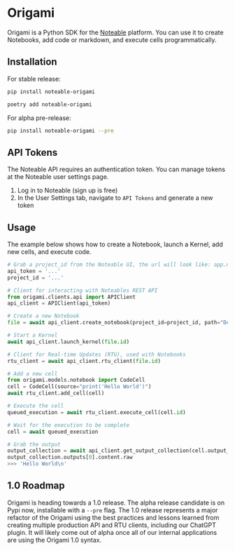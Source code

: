 # Origami

Origami is a Python SDK for the [Noteable](https://noteable.io/) platform. You can use it to create Notebooks, add code or markdown, and execute cells programmatically.

## Installation

For stable release:
```bash
pip install noteable-origami
```

```bash
poetry add noteable-origami
```

For alpha pre-release:
```bash
pip install noteable-origami --pre
```


## API Tokens

The Noteable API requires an authentication token. You can manage tokens at the Noteable user settings page.

1. Log in to Noteable (sign up is free)
2. In the User Settings tab, navigate to `API Tokens` and generate a new token

## Usage

The example below shows how to create a Notebook, launch a Kernel, add new cells, and execute code. 

```python
# Grab a project_id from the Noteable UI, the url will look like: app.noteable.io/p/....
api_token = '...'
project_id = '...'

# Client for interacting with Noteables REST API
from origami.clients.api import APIClient
api_client = APIClient(api_token)

# Create a new Notebook
file = await api_client.create_notebook(project_id=project_id, path="Demo.ipynb")

# Start a Kernel
await api_client.launch_kernel(file.id)

# Client for Real-time Updates (RTU), used with Notebooks
rtu_client = await api_client.rtu_client(file.id)

# Add a new cell
from origami.models.notebook import CodeCell
cell = CodeCell(source="print('Hello World')")
await rtu_client.add_cell(cell)

# Execute the cell
queued_execution = await rtu_client.execute_cell(cell.id)

# Wait for the execution to be complete
cell = await queued_execution

# Grab the output
output_collection = await api_client.get_output_collection(cell.output_collection_id)
output_collection.outputs[0].content.raw
>>> 'Hello World\n'
```

## 1.0 Roadmap

Origami is heading towards a 1.0 release. The alpha release candidate is on Pypi now, installable with a `--pre` flag. The 1.0 release represents a major refactor of the Origami using the best practices and lessons learned from creating multiple production API and RTU clients, including our ChatGPT plugin. It will likely come out of alpha once all of our internal applications are using the Origami 1.0 syntax.